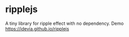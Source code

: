 # ripplejs
A tiny library for ripple effect with no dependency. Demo https://idevia.github.io/ripplejs
